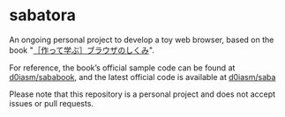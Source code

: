 # sabatora

An ongoing personal project to develop a toy web browser, based on the book "[［作って学ぶ］ブラウザのしくみ](https://gihyo.jp/book/2024/978-4-297-14546-0)".

For reference, the book’s official sample code can be found at [d0iasm/sababook](https://github.com/d0iasm/sababook), and the latest official code is available at [d0iasm/saba](https://github.com/d0iasm/saba)

Please note that this repository is a personal project and does not accept issues or pull requests.
